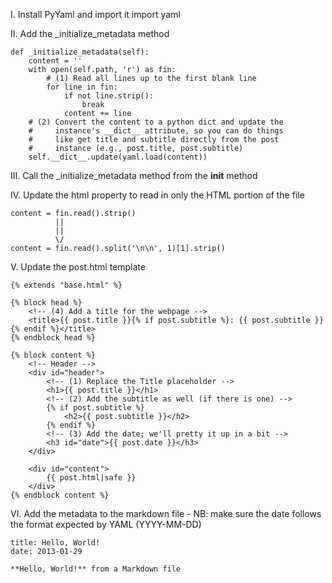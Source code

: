 I. Install PyYaml and import it
    import yaml

II. Add the _initialize_metadata method

    def _initialize_metadata(self):
        content = ''
        with open(self.path, 'r') as fin:
            # (1) Read all lines up to the first blank line
            for line in fin:
                if not line.strip():
                    break
                content += line
        # (2) Convert the content to a python dict and update the
        #     instance's __dict__ attribute, so you can do things
        #     like get title and subtitle directly from the post
        #     instance (e.g., post.title, post.subtitle)
        self.__dict__.update(yaml.load(content))

III. Call the _initialize_metadata method from the __init__ method

IV. Update the html property to read in only the HTML portion of the file

    content = fin.read().strip()
              ||
              ||
              \/
    content = fin.read().split('\n\n', 1)[1].strip()

V. Update the post.html template

    {% extends "base.html" %}

    {% block head %}
        <!-- (4) Add a title for the webpage -->
        <title>{{ post.title }}{% if post.subtitle %}: {{ post.subtitle }}{% endif %}</title>
    {% endblock head %}

    {% block content %}
        <!-- Header -->
        <div id="header">
            <!-- (1) Replace the Title placeholder -->
            <h1>{{ post.title }}</h1>
            <!-- (2) Add the subtitle as well (if there is one) -->
            {% if post.subtitle %}
                <h2>{{ post.subtitle }}</h2>
            {% endif %}
            <!-- (3) Add the date; we'll pretty it up in a bit -->
            <h3 id="date">{{ post.date }}</h3>
        </div>

        <div id="content">
            {{ post.html|safe }}
        </div>
    {% endblock content %}


VI. Add the metadata to the markdown file
    - NB: make sure the date follows the format expected by YAML (YYYY-MM-DD)

    title: Hello, World!
    date: 2013-01-29

    **Hello, World!** from a Markdown file



